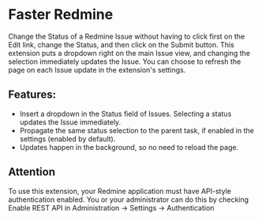 Faster Redmine
==============

Change the Status of a Redmine Issue without having to click first on the Edit link, change the Status, and then click on the Submit button. This extension puts a dropdown right on the main Issue view, and changing the selection immediately updates the Issue. You can choose to refresh the page on each Issue update in the extension's settings.

Features:
---------
 - Insert a dropdown in the Status field of Issues. Selecting a status updates the Issue immediately.
 - Propagate the same status selection to the parent task, if enabled in the settings (enabled by default).
 - Updates happen in the background, so no need to reload the page.

Attention
---------
To use this extension, your Redmine application must have API-style authentication enabled. You or your administrator can do this by checking Enable REST API in Administration -> Settings -> Authentication